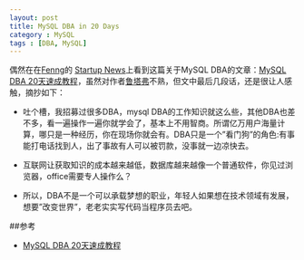```yaml
---
layout: post
title: MySQL DBA in 20 Days
category : MySQL
tags : [DBA, MySQL]
---
```


偶然在在[Fenng](http://dbanotes.net/)的 [Startup News](http://news.dbanotes.net/)上看到这篇关于MySQL DBA的文章：[MySQL DBA 20天速成教程](http://lutaf.com/130.htm)，虽然对作者[鲁塔弗](http://lutaf.com/)不熟，但文中最后几段话，还是很让人感触，摘抄如下：

* 吐个槽，我招募过很多DBA，mysql DBA的工作知识就这么些，其他DBA也差不多，看一遍操作一遍你就学会了，基本上不用智商。所谓亿万用户海量计算，哪只是一种经历，你在现场你就会有。DBA只是一个”看门狗”的角色:有事能打电话找到人，出了事故有人可以被罚款，没事就一边凉快去。

* 互联网让获取知识的成本越来越低，数据库越来越像一个普通软件，你见过浏览器，office需要专人操作么？

* 所以，DBA不是一个可以承载梦想的职业，年轻人如果想在技术领域有发展，想要”改变世界”，老老实实写代码当程序员去吧。

##参考

* [MySQL DBA 20天速成教程](http://lutaf.com/130.htm)